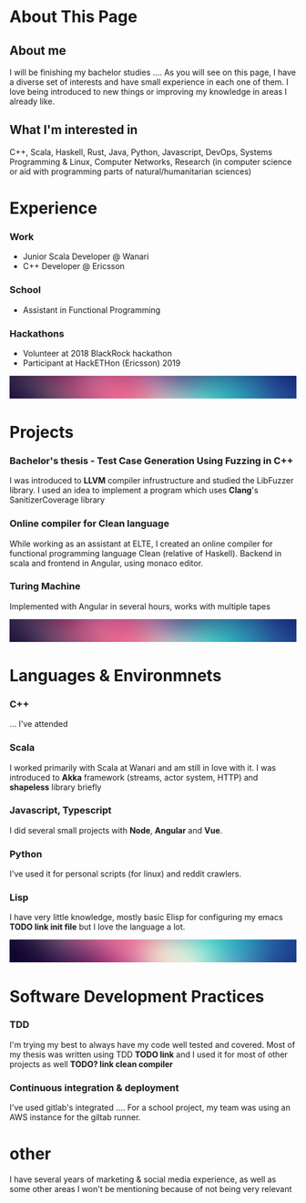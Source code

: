 

# About This Page


## About me

<span class="underline">I will be finishing my bachelor studies</span> <span class="underline">&#x2026;</span>. As you will see on this page, I have a diverse set of interests and have small experience in each one of them. I love being introduced to new things or improving my knowledge in areas I already like.


## What I'm interested in

C++, Scala, Haskell, Rust, Java, Python, Javascript, DevOps, Systems Programming & Linux, Computer Networks, Research (in computer science or aid with programming parts of natural/humanitarian sciences) 


# Experience


### Work

-   Junior Scala Developer @ Wanari
-   C++ Developer @ Ericsson


### School

-   Assistant in Functional Programming


### Hackathons

-   Volunteer at 2018 BlackRock hackathon
-   Participant at HackETHon (Ericsson) 2019

![Branching](separator2.jpg)


# Projects


### Bachelor's thesis - Test Case Generation Using Fuzzing in C++

I was introduced to **LLVM** compiler infrustructure and studied the LibFuzzer library. I used an idea to implement a program which uses **Clang**'s SanitizerCoverage library 


### Online compiler for Clean language

While working as an assistant at ELTE, I created an online compiler for functional programming language Clean (relative of Haskell). Backend in scala and frontend in Angular, using monaco editor.


### Turing Machine

Implemented with Angular in several hours, works with multiple tapes

![Branching](separator2.jpg)


# Languages & Environmnets


### C++

<span class="underline">&#x2026;</span> I've attended 


### Scala

I worked primarily with Scala at Wanari and am still in love with it. I was introduced to **Akka** framework (streams, actor system, HTTP) and **shapeless** library briefly


### Javascript, Typescript

I did several small projects with **Node**, **Angular** and **Vue**. 


### Python

I've used it for personal scripts (for linux) and reddit crawlers.


### Lisp

I have very little knowledge, mostly basic Elisp for configuring my emacs **TODO link init file** but I love the language a lot.

![Branching](separator3.jpg)


# Software Development Practices


### TDD

I'm trying my best to always have my code well tested and covered. Most of my thesis was written using TDD **TODO link** and I used it for most of other projects as well **TODO? link clean compiler**


### Continuous integration & deployment

I've used gitlab's integrated <span class="underline">&#x2026;</span>. For a school project, my team was using an AWS instance for the giltab runner.


# other

I have several years of marketing & social media experience, as well as some other areas I won't be mentioning because of not being very relevant

